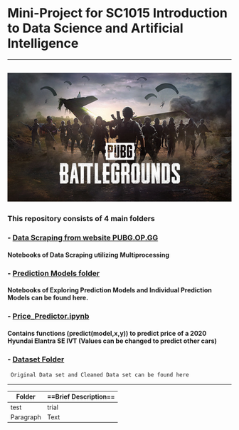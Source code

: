 # Mini-Project for SC1015 Introduction to Data Science and Artificial Intelligence
---
![alt text](https://github.com/Gyanroh/SC1015_PUBG_Project/blob/main/image_folder/PUBG.jpg "Source: https://store.steampowered.com/app/578080/PUBG_BATTLEGROUNDS/")
---
### This repository consists of 4 main folders
###  - [Data Scraping from website PUBG.OP.GG](https://github.com/yeotzunkai/CS1015MiniProject-DataScience_Python/tree/main/DSAI%20Project/Data%20Cleaning%20and%20Exploratory%20Data%20Analysis)
####     Notebooks of Data Scraping utilizing Multiprocessing
#### 
###  - [Prediction Models folder](https://github.com/yeotzunkai/CS1015MiniProject-DataScience_Python/tree/main/DSAI%20Project/Model)
####     Notebooks of Exploring Prediction Models and Individual Prediction Models can be found here.
#### 

###  - [Price_Predictor.ipynb](https://github.com/yeotzunkai/CS1015MiniProject-DataScience_Python/blob/main/DSAI%20Project/Model/Price_Predictor.ipynb)
####     Contains functions (predict(model,x,y)) to predict price of a 2020 Hyundai Elantra SE IVT (Values can be changed to predict other cars)
#### 

###  - [Dataset Folder](https://github.com/yeotzunkai/CS1015MiniProject-DataScience_Python/tree/main/DSAI%20Project/Dataset)
     Original Data set and Cleaned Data set can be found here
---
| Folder | ==Brief Description== |
| ----------- | ----------- |
| test| trial |
| Paragraph | Text |

